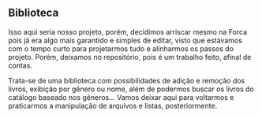 ## Biblioteca

Isso aqui seria nosso projeto, porém, decidimos arriscar mesmo na Forca pois já era algo mais garantido e simples de editar, visto que estávamos com o tempo curto para projetarmos tudo
e alinharmos os passos do projeto.
Porém, deixamos no repositório, pois é um trabalho feito, afinal de contas.

Trata-se de uma biblioteca com possibilidades de adição e remoção dos livros, exibição por gênero ou nome, além de podermos buscar os livros do catálogo baseado nos gêneros... 
Vamos deixar aqui para voltarmos e praticarmos a manipulação de arquivos e listas, posteriormente.
